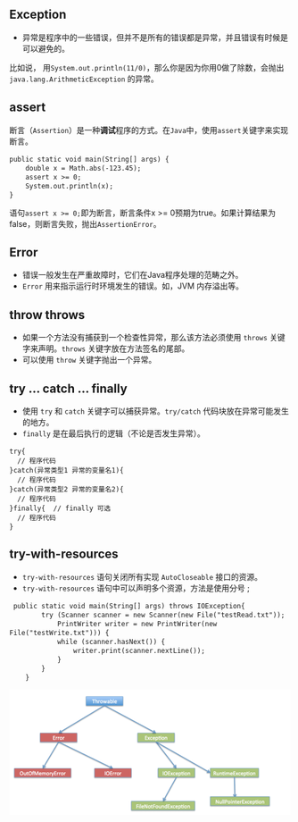 
## Exception
- 异常是程序中的一些错误，但并不是所有的错误都是异常，并且错误有时候是可以避免的。

比如说， 用`System.out.println(11/0)`，那么你是因为你用0做了除数，会抛出 `java.lang.ArithmeticException` 的异常。

## assert
断言（`Assertion`）是一种**调试**程序的方式。在`Java`中，使用`assert`关键字来实现断言。
```
public static void main(String[] args) {
    double x = Math.abs(-123.45);
    assert x >= 0;
    System.out.println(x);
}
```
语句`assert x >= 0;`即为断言，断言条件x >= 0预期为true。如果计算结果为false，则断言失败，抛出`AssertionError`。

## Error
- 错误一般发生在严重故障时，它们在Java程序处理的范畴之外。
- `Error` 用来指示运行时环境发生的错误。如，JVM 内存溢出等。

## throw throws
- 如果一个方法没有捕获到一个检查性异常，那么该方法必须使用 `throws` 关键字来声明。`throws` 关键字放在方法签名的尾部。
- 可以使用 `throw` 关键字抛出一个异常。

## try ... catch ... finally
- 使用 `try` 和 `catch` 关键字可以捕获异常。`try/catch` 代码块放在异常可能发生的地方。
- `finally` 是在最后执行的逻辑（不论是否发生异常）。
```
try{
  // 程序代码
}catch(异常类型1 异常的变量名1){
  // 程序代码
}catch(异常类型2 异常的变量名2){
  // 程序代码
}finally{  // finally 可选
  // 程序代码
}
```

## try-with-resources 
- `try-with-resources` 语句关闭所有实现 `AutoCloseable` 接口的资源。
- `try-with-resources` 语句中可以声明多个资源，方法是使用分号 ; 
```
 public static void main(String[] args) throws IOException{
        try (Scanner scanner = new Scanner(new File("testRead.txt"));
            PrintWriter writer = new PrintWriter(new File("testWrite.txt"))) {
            while (scanner.hasNext()) {
                writer.print(scanner.nextLine());
            }
        }
    }
```

![](images/error-1.png)  


